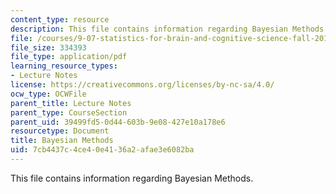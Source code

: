 ```yaml
---
content_type: resource
description: This file contains information regarding Bayesian Methods.
file: /courses/9-07-statistics-for-brain-and-cognitive-science-fall-2016/7cb4437c4ce40e4136a2afae3e6082ba_MIT9_07F16_lec10.1.pdf
file_size: 334393
file_type: application/pdf
learning_resource_types:
- Lecture Notes
license: https://creativecommons.org/licenses/by-nc-sa/4.0/
ocw_type: OCWFile
parent_title: Lecture Notes
parent_type: CourseSection
parent_uid: 39499fd5-0d44-603b-9e08-427e10a178e6
resourcetype: Document
title: Bayesian Methods
uid: 7cb4437c-4ce4-0e41-36a2-afae3e6082ba
---
```

This file contains information regarding Bayesian Methods.